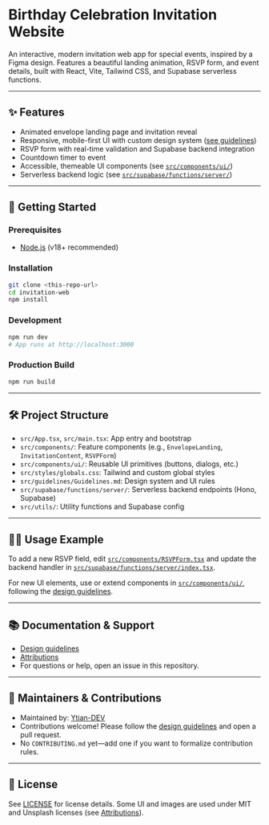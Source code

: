 <!-- PROJECT BADGES -->
<!-- Add build status, version, or license badges here if available -->

# Birthday Celebration Invitation Website

An interactive, modern invitation web app for special events, inspired by a Figma design. Features a beautiful landing animation, RSVP form, and event details, built with React, Vite, Tailwind CSS, and Supabase serverless functions.

---

## ✨ Features

- Animated envelope landing page and invitation reveal
- Responsive, mobile-first UI with custom design system ([see guidelines](src/guidelines/Guidelines.md))
- RSVP form with real-time validation and Supabase backend integration
- Countdown timer to event
- Accessible, themeable UI components (see [`src/components/ui/`](src/components/ui/))
- Serverless backend logic (see [`src/supabase/functions/server/`](src/supabase/functions/server/))

---

## 🚀 Getting Started

### Prerequisites
- [Node.js](https://nodejs.org/) (v18+ recommended)

### Installation
```sh
git clone <this-repo-url>
cd invitation-web
npm install
```

### Development
```sh
npm run dev
# App runs at http://localhost:3000
```

### Production Build
```sh
npm run build
```

---

## 🛠️ Project Structure

- `src/App.tsx`, `src/main.tsx`: App entry and bootstrap
- `src/components/`: Feature components (e.g., `EnvelopeLanding`, `InvitationContent`, `RSVPForm`)
- `src/components/ui/`: Reusable UI primitives (buttons, dialogs, etc.)
- `src/styles/globals.css`: Tailwind and custom global styles
- `src/guidelines/Guidelines.md`: Design system and UI rules
- `src/supabase/functions/server/`: Serverless backend endpoints (Hono, Supabase)
- `src/utils/`: Utility functions and Supabase config

---

## 🧑‍💻 Usage Example

To add a new RSVP field, edit [`src/components/RSVPForm.tsx`](src/components/RSVPForm.tsx) and update the backend handler in [`src/supabase/functions/server/index.tsx`](src/supabase/functions/server/index.tsx).

For new UI elements, use or extend components in [`src/components/ui/`](src/components/ui/), following the [design guidelines](src/guidelines/Guidelines.md).

---

## 📚 Documentation & Support

- [Design guidelines](src/guidelines/Guidelines.md)
- [Attributions](src/Attributions.md)
- For questions or help, open an issue in this repository.

---

## 🤝 Maintainers & Contributions

- Maintained by: [Ytian-DEV](https://github.com/Ytian-DEV)
- Contributions welcome! Please follow the [design guidelines](src/guidelines/Guidelines.md) and open a pull request.
- No `CONTRIBUTING.md` yet—add one if you want to formalize contribution rules.

---

## 📝 License

See [LICENSE](LICENSE) for license details. Some UI and images are used under MIT and Unsplash licenses (see [Attributions](src/Attributions.md)).